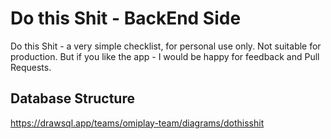 # Do this Shit - BackEnd Side

Do this Shit - a very simple checklist, for personal use only. Not suitable for production. But if you like the app - I would be happy for feedback and Pull Requests.

## Database Structure

https://drawsql.app/teams/omiplay-team/diagrams/dothisshit